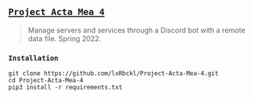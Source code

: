 ## [`Project Acta Mea 4`](http://lxrbckl.com/Project-Acta-Mea-4)
> Manage servers and services through a Discord bot with a remote data file. Spring 2022.

### `Installation`
```
git clone https://github.com/lxRbckl/Project-Acta-Mea-4.git
cd Project-Acta-Mea-4
pip3 install -r requirements.txt
```
